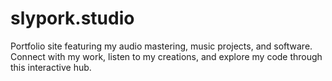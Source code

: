 # slypork.studio
Portfolio site featuring my audio mastering, music projects, and software. Connect with my work, listen to my creations, and explore my code through this interactive hub.
